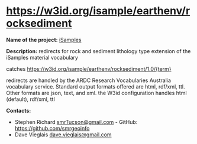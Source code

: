 
# https://w3id.org/isample/earthenv/rocksediment

**Name of the project:** [iSamples](https://isamplesorg.github.io/home/)

**Description:** redirects for rock and sediment lithology type extension of the iSamples material vocabulary

catches https://w3id.org/isample/earthenv/rocksediment/1.0/{term}

redirects are handled by the ARDC Research Vocabularies Australia vocabulary service.  Standard output formats offered are html, rdf/xml, ttl. Other formats are json, text, and xml. the W3id configuration handles html (default), rdf/xml, ttl

**Contacts:**
* Stephen Richard <smrTucson@gmail.com> - GitHub: https://github.com/smrgeoinfo
* Dave Vieglais <dave.vieglais@gmail.com>  